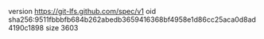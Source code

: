 version https://git-lfs.github.com/spec/v1
oid sha256:9511fbbbfb684b262abedb3659416368bf4958e1d86cc25aca0d8ad4190c1898
size 3603
